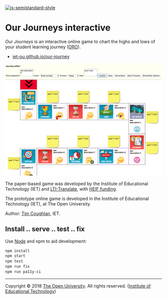 
[![js-semistandard-style][semi-icon]][semi]

# Our Journeys interactive

_Our Journeys_ is an interactive online game to chart the highs and lows of your student learning journey ([ORO][]).

 * [iet-ou.github.io/our-journey][web]

![Screenshot 1 - the editor.][img-rel]

The paper-based game was developed by the Institute of Educational Technology (IET)
and [LTI-Translate][lti], with [HEIF funding][heif].

The prototype online game is developed in the Institute of Educational Technology (IET),
at The Open University.

Author: [Tim Coughlan][tim], IET.

## Install .. serve .. test .. fix

Use [Node][] and npm to aid development:

```sh
npm install
npm start
npm test
npm run fix
npm run pa11y-ci
```

---
Copyright © 2018 [The Open University][ou]. All rights reserved. ([Institute of Educational Technology][iet])

[iet]: https://iet.open.ac.uk/
[ou]: http://www.open.ac.uk/
[web]: https://iet-ou.github.io/our-journey/?demo=1
[gh]: https://github.com/IET-OU/learningdesign
[tim]: https://iet.open.ac.uk/profiles/tim.coughlan
[node]: https://nodejs.org/en/
[Help: Relative Image URL]: https://github.com/mark-anders/relative-image-url
[img]: https://github.com/nfreear/our-journey/blob/nfreear/demo-fill/assets/screenshot-1.png?raw=true
[img-rel]: assets/screenshot-1.png "'Our Journeys' screenshot 1 - the editor."
[oro]: http://oro.open.ac.uk/54760/
  "The accessibility of administrative processes: Assessing the impacts on students in higher education. Tim Coughlan, Kate Lister, 2018 (ORO). [Related ??]"
[lti]: http://intranet6.open.ac.uk/learning-teaching-innovation/main/
  "Glen Darby, Graphics Media Developer, Learning & Teaching Innovation (LTI-Translate) (login required)"
[heif]: https://re.ukri.org/knowledge-exchange/the-higher-education-innovation-fund-heif/
  "The Higher Education Innovation Fund (HEIF)"
[semi]: https://github.com/Flet/semistandard
[semi-icon]: https://nick.freear.org.uk/badge/semi.svg "Javascript coding style — semistandard"
[sem-i0]: https://img.shields.io/badge/code_style-semistandard-brightgreen.svg?_style=flat-square

[End]: //.
